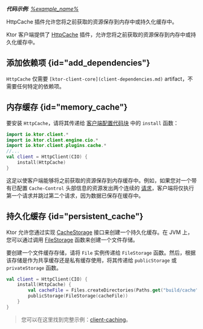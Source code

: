 [//]: # (title: 缓存)

<primary-label ref="client-plugin"/>

<tldr>
<var name="example_name" value="client-caching"/>
<p>
    <b>代码示例</b>:
    <a href="https://github.com/ktorio/ktor-documentation/tree/%ktor_version%/codeSnippets/snippets/%example_name%">
        %example_name%
    </a>
</p>
</tldr>

<link-summary>
HttpCache 插件允许您将之前获取的资源保存到内存中或持久化缓存中。
</link-summary>

Ktor 客户端提供了 [HttpCache](https://api.ktor.io/ktor-client/ktor-client-core/io.ktor.client.plugins.cache/-http-cache/index.html) 插件，允许您将之前获取的资源保存到内存中或持久化缓存中。

## 添加依赖项 {id="add_dependencies"}
`HttpCache` 仅需要 `[ktor-client-core](client-dependencies.md)` artifact，不需要任何特定的依赖项。

## 内存缓存 {id="memory_cache"}
要安装 `HttpCache`，请将其传递给 [客户端配置代码块](client-create-and-configure.md#configure-client) 中的 `install` 函数：
```kotlin
import io.ktor.client.*
import io.ktor.client.engine.cio.*
import io.ktor.client.plugins.cache.*
//...
val client = HttpClient(CIO) {
    install(HttpCache)
}
```

这足以使客户端能够将之前获取的资源保存到内存缓存中。例如，如果您对一个带有已配置 `Cache-Control` 头部信息的资源发出两个连续的 [请求](client-requests.md)，客户端将仅执行第一个请求并跳过第二个请求，因为数据已保存在缓存中。

## 持久化缓存 {id="persistent_cache"}

Ktor 允许您通过实现 [CacheStorage](https://api.ktor.io/ktor-client/ktor-client-core/io.ktor.client.plugins.cache.storage/-cache-storage/index.html) 接口来创建一个持久化缓存。在 JVM 上，您可以通过调用 [FileStorage](https://api.ktor.io/ktor-client/ktor-client-core/io.ktor.client.plugins.cache.storage/-file-storage.html) 函数来创建一个文件存储。

要创建一个文件缓存存储，请将 `File` 实例传递给 `FileStorage` 函数。然后，根据该存储是作为共享缓存还是私有缓存使用，将其传递给 `publicStorage` 或 `privateStorage` 函数。

```kotlin
val client = HttpClient(CIO) {
    install(HttpCache) {
        val cacheFile = Files.createDirectories(Paths.get("build/cache")).toFile()
        publicStorage(FileStorage(cacheFile))
    }
}
```

> 您可以在这里找到完整示例：[client-caching](https://github.com/ktorio/ktor-documentation/tree/%ktor_version%/codeSnippets/snippets/client-caching)。